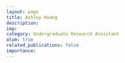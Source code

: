 ```yaml
---
layout: page
title: Ashley Hoang
description:
img:
category: Undergraduate Research Assistant
alum: true
related_publications: false
importance:
---
```

